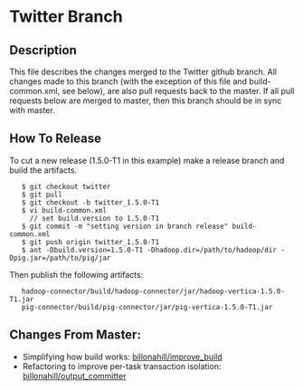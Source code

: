 # Twitter Branch

## Description
This file describes the changes merged to the Twitter github branch. All changes made to this
branch (with the exception of this file and build-common.xml, see below), are also pull requests
back to the master. If all pull requests below are merged to master, then this branch should be in
sync with master.

## How To Release

To cut a new release (1.5.0-T1 in this example) make a release branch and build the artifacts.

```
   $ git checkout twitter
   $ git pull
   $ git checkout -b twitter_1.5.0-T1
   $ vi build-common.xml
     // set build.version to 1.5.0-T1
   $ git commit -m "setting version in branch release" build-common.xml
   $ git push origin twitter_1.5.0-T1
   $ ant -Dbuild.version=1.5.0-T1 -Dhadoop.dir=/path/to/hadoop/dir -Dpig.jar=/path/to/pig/jar
```

Then publish the following artifacts:

```
   hadoop-connector/build/hadoop-connector/jar/hadoop-vertica-1.5.0-T1.jar
   pig-connector/build/pig-connector/jar/pig-vertica-1.5.0-T1.jar
```

## Changes From Master:

* Simplifying how build works: [billonahill/improve_build](https://github.com/vertica/Vertica-Hadoop-Connector/pull/2)
* Refactoring to improve per-task transaction isolation: [billonahill/output_committer](https://github.com/vertica/Vertica-Hadoop-Connector/pull/3)
